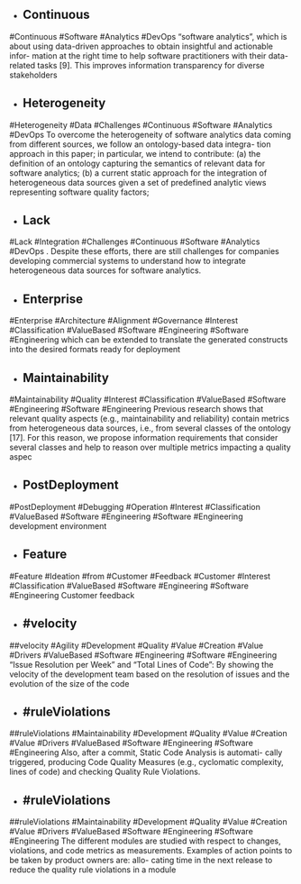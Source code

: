 - ## Continuous
#Continuous #Software #Analytics #DevOps 
“software analytics”, which is about using data-driven approaches to obtain insightful and actionable infor- mation at the right time to help software practitioners with their data-related tasks [9]. This improves information transparency for diverse stakeholders

- ## Heterogeneity
#Heterogeneity  #Data #Challenges #Continuous #Software #Analytics #DevOps 
To overcome the heterogeneity of software analytics data coming from different sources, we follow an ontology-based data integra- tion approach in this paper; in particular, we intend to contribute: (a) the definition of an ontology capturing the semantics of relevant data for software analytics; (b) a current static approach for the integration of heterogeneous data sources given a set of predefined analytic views representing software quality factors;

- ## Lack
#Lack  #Integration #Challenges #Continuous #Software #Analytics #DevOps 
. Despite these efforts, there are still challenges for companies developing commercial systems to understand how to integrate heterogeneous data sources for software analytics.

- ## Enterprise
#Enterprise #Architecture #Alignment #Governance #Interest #Classification #ValueBased #Software #Engineering #Software #Engineering 
which can be extended to translate the generated constructs into the desired formats ready for deployment

- ## Maintainability
#Maintainability #Quality #Interest #Classification #ValueBased #Software #Engineering #Software #Engineering 
Previous research shows that relevant quality aspects (e.g., maintainability and reliability) contain metrics from heterogeneous data sources, i.e., from several classes of the ontology [17]. For this reason, we propose information requirements that consider several classes and help to reason over multiple metrics impacting a quality aspec

- ## PostDeployment
#PostDeployment #Debugging #Operation #Interest #Classification #ValueBased #Software #Engineering #Software #Engineering 
development environment

- ## Feature
#Feature #Ideation #from #Customer #Feedback #Customer #Interest #Classification #ValueBased #Software #Engineering #Software #Engineering 
Customer feedback

- ## #velocity
##velocity #Agility #Development #Quality #Value #Creation #Value #Drivers #ValueBased #Software #Engineering #Software #Engineering 
“Issue Resolution per Week” and “Total Lines of Code”: By showing the velocity of the development team based on the resolution of issues and the evolution of the size of the code

- ## #ruleViolations
##ruleViolations #Maintainability #Development #Quality #Value #Creation #Value #Drivers #ValueBased #Software #Engineering #Software #Engineering 
Also, after a commit, Static Code Analysis is automati- cally triggered, producing Code Quality Measures (e.g., cyclomatic complexity, lines of code) and checking Quality Rule Violations.

- ## #ruleViolations
##ruleViolations #Maintainability #Development #Quality #Value #Creation #Value #Drivers #ValueBased #Software #Engineering #Software #Engineering 
The different modules are studied with respect to changes, violations, and code metrics as measurements. Examples of action points to be taken by product owners are: allo- cating time in the next release to reduce the quality rule violations in a module

